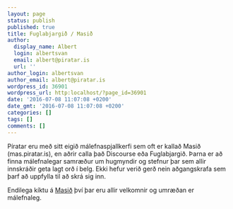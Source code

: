 ```yaml
---
layout: page
status: publish
published: true
title: Fuglabjargið / Masið
author:
  display_name: Albert
  login: albertsvan
  email: albert@piratar.is
  url: ''
author_login: albertsvan
author_email: albert@piratar.is
wordpress_id: 36901
wordpress_url: http:localhost/?page_id=36901
date: '2016-07-08 11:07:08 +0200'
date_gmt: '2016-07-08 11:07:08 +0200'
categories: []
tags: []
comments: []
---
```

<p>Píratar eru með sitt eigið málefnaspjallkerfi sem oft er kallað Masið (mas.piratar.is), en aðrir calla það Discourse eða Fuglabjargið. Þarna er að finna málefnalegar samræður um hugmyndir og stefnur þar sem allir innskráðir geta lagt orð í belg. Ekki hefur verið gerð nein aðgangskrafa sem þarf að uppfylla til að skrá sig inn.</p>
<p>Endilega kíktu á <a href="http://mas.piratar.is" target="_blank">Masið</a> því þar eru allir velkomnir og umræðan er málefnaleg.</p>
